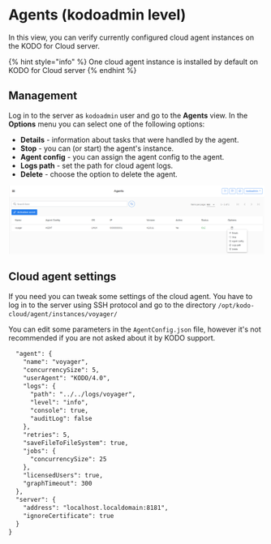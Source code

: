 # Agents \(kodoadmin level\)

In this view, you can verify currently configured cloud agent instances on the KODO for Cloud server.

{% hint style="info" %}
One cloud agent instance is installed by default on KODO for Cloud server
{% endhint %}

## Management 

Log in to the server as `kodoadmin` user and go to the **Agents** view. In the **Options**  menu you can select one of the following options:

* **Details** - information about tasks that were handled by the agent.  
* **Stop** - you can \(or start\) the agent's instance.
* **Agent config** - you can assign the agent config to the agent.
* **Logs path** - set the path for cloud agent logs.
* **Delete** - choose the option to delete the agent.

![](../.gitbook/assets/image%20%2845%29.png)

## Cloud agent settings

If you need you can tweak some settings of the cloud agent. You have to log in to the server using SSH protocol and go to the directory `/opt/kodo-cloud/agent/instances/voyager/` 

You can edit some parameters in the `AgentConfig.json` file, however it's not recommended if you are not asked about it by KODO support.     

```text
  "agent": {
    "name": "voyager",
    "concurrencySize": 5,
    "userAgent": "KODO/4.0",
    "logs": {
      "path": "../../logs/voyager",
      "level": "info",
      "console": true,
      "auditLog": false
    },
    "retries": 5,
    "saveFileToFileSystem": true,
    "jobs": {
      "concurrencySize": 25
    },
    "licensedUsers": true,
    "graphTimeout": 300
  },
  "server": {
    "address": "localhost.localdomain:8181",
    "ignoreCertificate": true
  }
}

```



